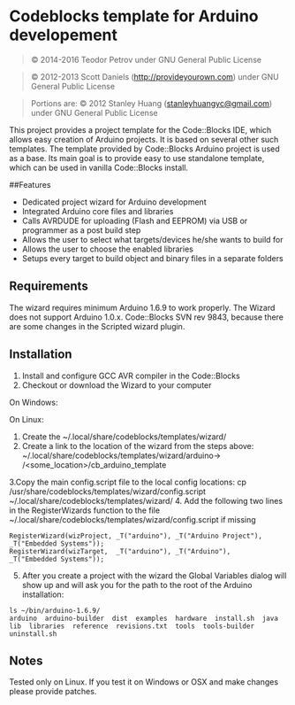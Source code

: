 # Codeblocks template for Arduino developement
> &copy; 2014-2016 Teodor Petrov
> under GNU General Public License

> &copy; 2012-2013 Scott Daniels (<http://provideyourown.com>)
> under GNU General Public License

> Portions are: &copy; 2012 Stanley Huang (<stanleyhuangyc@gmail.com>)
> under GNU General Public License

This project provides a project template for the Code::Blocks IDE, which allows easy creation of Arduino projects.
It is based on several other such templates. The template provided by Code::Blocks Arduino project is used as a base.
Its main goal is to provide easy to use standalone template, which can be used in vanilla Code::Blocks install.

##Features

* Dedicated project wizard for Arduino development
* Integrated Arduino core files and libraries
* Calls AVRDUDE for uploading (Flash and EEPROM) via USB or programmer as a post build step
* Allows the user to select what targets/devices he/she wants to build for
* Allows the user to choose the enabled libraries
* Setups every target to build object and binary files in a separate folders

## Requirements

The wizard requires minimum Arduino 1.6.9 to work properly. The Wizard does not support Arduino 1.0.x.
Code::Blocks SVN rev 9843, because there are some changes in the Scripted wizard plugin.

## Installation

1. Install and configure GCC AVR compiler in the Code::Blocks
2. Checkout or download the Wizard to your computer

On Windows:


On Linux:

1. Create the ~/.local/share/codeblocks/templates/wizard/
2. Create a link to the location of the wizard from the steps above: 
      ~/.local/share/codeblocks/templates/wizard/arduino-> /<some_location>/cb_arduino_template

3.Copy the main config.script file to the local config locations:
   cp /usr/share/codeblocks/templates/wizard/config.script ~/.local/share/codeblocks/templates/wizard/
4. Add the following two lines in the RegisterWizards function to the file
      ~/.local/share/codeblocks/templates/wizard/config.script if missing

   ```
   RegisterWizard(wizProject, _T("arduino"), _T("Arduino Project"), _T("Embedded Systems"));
   RegisterWizard(wizTarget,  _T("arduino"), _T("Arduino"),         _T("Embedded Systems"));
   ```
5. After you create a project with the wizard the Global Variables dialog will show up and will
ask you for the path to the root of the Arduino installation:
```
ls ~/bin/arduino-1.6.9/
arduino  arduino-builder  dist  examples  hardware  install.sh  java  lib  libraries  reference  revisions.txt  tools  tools-builder  uninstall.sh
```

## Notes

Tested only on Linux. If you test it on Windows or OSX and make changes please provide patches.
